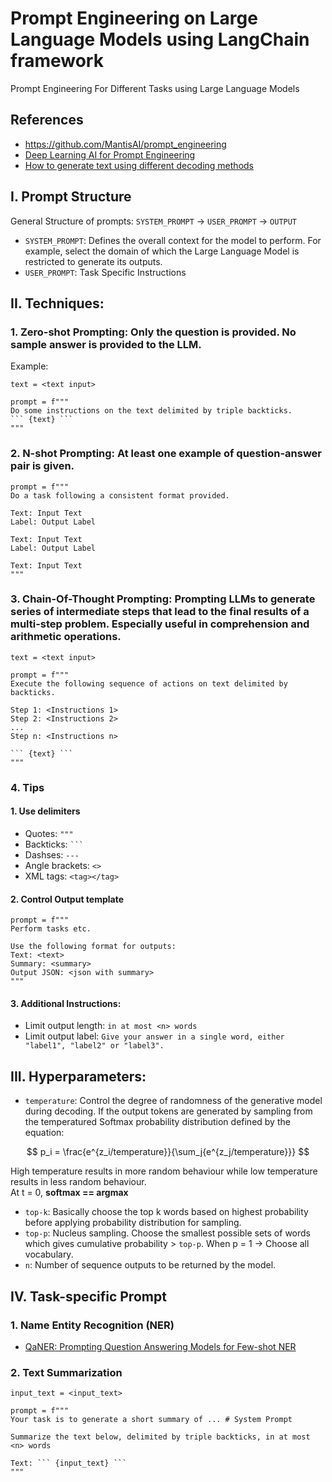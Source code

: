 # Prompt Engineering on Large Language Models using LangChain framework
Prompt Engineering For Different Tasks using Large Language Models

## References
- https://github.com/MantisAI/prompt_engineering
- [Deep Learning AI for Prompt Engineering](https://www.deeplearning.ai/short-courses/chatgpt-prompt-engineering-for-developers/)
- [How to generate text using different decoding methods](https://huggingface.co/blog/how-to-generate)


## I. Prompt Structure
General Structure of prompts:
`SYSTEM_PROMPT` -> `USER_PROMPT` -> `OUTPUT`
- `SYSTEM_PROMPT`: Defines the overall context for the model to perform. For example, select the domain of which the Large Language Model is restricted to generate its outputs.
- `USER_PROMPT`: Task Specific Instructions

## II. Techniques:
### 1. **Zero-shot Prompting**: Only the question is provided. No sample answer is provided to the LLM.

Example: 

```
text = <text input>

prompt = f"""
Do some instructions on the text delimited by triple backticks.
``` {text} ```
"""
```

### 2. **N-shot Prompting**: At least one example of question-answer pair is given.
```
prompt = f"""
Do a task following a consistent format provided.

Text: Input Text
Label: Output Label

Text: Input Text
Label: Output Label

Text: Input Text
"""
```

### 3. **Chain-Of-Thought Prompting**: Prompting LLMs to generate series of intermediate steps that lead to the final results of a multi-step problem. Especially useful in comprehension and arithmetic operations.
```
text = <text input>

prompt = f"""
Execute the following sequence of actions on text delimited by backticks.

Step 1: <Instructions 1>
Step 2: <Instructions 2>
...
Step n: <Instructions n>

``` {text} ```
"""
```

### 4. Tips
#### 1. Use delimiters

- Quotes: ` """ `
- Backticks: ` ``` `
- Dashses: ` --- `
- Angle brackets: ` <> `
- XML tags: ` <tag></tag> `

#### 2. Control Output template
```
prompt = f"""
Perform tasks etc.

Use the following format for outputs:
Text: <text>
Summary: <summary>
Output JSON: <json with summary>
"""
```

#### 3. Additional Instructions:
- Limit output length: `in at most <n> words`
- Limit output label: `Give your answer in a single word, either "label1", "label2" or "label3".`

## III. Hyperparameters:
- `temperature`: Control the degree of randomness of the generative model during decoding. If the output tokens are generated by sampling from the temperatured Softmax probability distribution defined by the equation:

$$ p_i = \frac{e^{z_i/temperature}}{\sum_j{e^{z_j/temperature}}} $$

High temperature results in more random behaviour while low temperature results in less random behaviour. <br>
At t = 0, **softmax == argmax**

- `top-k`: Basically choose the top k words based on highest probability before applying probability distribution for sampling.
- `top-p`: Nucleus sampling. Choose the smallest possible sets of words which gives cumulative probability > `top-p`. When p = 1 -> Choose all vocabulary.
- `n`: Number of sequence outputs to be returned by the model.

## IV. Task-specific Prompt
### 1. Name Entity Recognition (NER)
- [QaNER: Prompting Question Answering Models for Few-shot NER](https://arxiv.org/pdf/2203.01543.pdf)

### 2. Text Summarization  
```
input_text = <input_text>

prompt = f"""
Your task is to generate a short summary of ... # System Prompt

Summarize the text below, delimited by triple backticks, in at most <n> words

Text: ``` {input_text} ```
"""
```

###